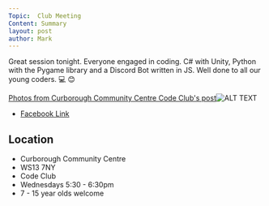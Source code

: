 ```yaml
---
Topic:  Club Meeting
Content: Summary
layout: post
author: Mark
---
```

Great session tonight. Everyone engaged in coding. C# with Unity, Python with the Pygame library and a Discord Bot written in JS. Well done to all our young coders. 💻 😊

[Photos from Curborough Community Centre Code Club's post](https://www.facebook.com/720665616418529/posts/824836082668148)![ALT TEXT](https://scontent.fbhx6-1.fna.fbcdn.net/v/t39.30808-6/381345940_824836139334809_3888447258331693292_n.jpg?stp=cp1_dst-jpg_p720x720&_nc_cat=109&ccb=1-7&_nc_sid=5614bc&_nc_ohc=X5KBZIgG10kAX86Jd4k&_nc_oc=AQkZDuMUJdGiE34W77og1ZRb7C9-Lixwmx_fAWRnWJRGelVUU6kIlmgQ1U7AES6kCGQ&_nc_ht=scontent.fbhx6-1.fna&edm=AKK4YLsEAAAA&oh=00_AfBlwj-y5uXGf39CydkByIxBx1uvI8eA0sEwfalJwXxfEA&oe=652B5CDC)

* [Facebook Link](https://www.facebook.com/720665616418529/posts/824836082668148)

## Location

* Curborough Community Centre
* WS13 7NY
* Code Club
* Wednesdays 5:30 - 6:30pm
* 7 - 15 year olds welcome

